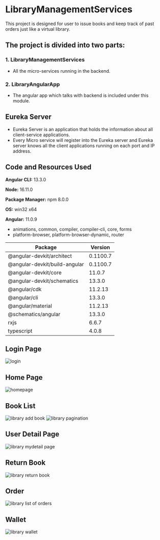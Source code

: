 # LibraryManagementServices

This project is designed for user to issue books and keep track of past orders just like a virtual library.

## The project is divided into two parts:
### 1. LibraryManagementServices
  - All the micro-services running in the backend. 
### 2. LibraryAngularApp
  - The angular app which talks with backend is included under this module.

## Eureka Server
- Eureka Server is an application that holds the information about all client-service applications. 
- Every Micro service will register into the Eureka server and Eureka server knows all the client applications running on each port and IP address.

## Code and Resources Used 
**Angular CLI:** 13.3.0

**Node:** 16.11.0

**Package Manager:** npm 8.0.0

**OS:** win32 x64

**Angular:** 11.0.9
- animations, common, compiler, compiler-cli, core, forms
- platform-browser, platform-browser-dynamic, router

| Package                         | Version  |
| ---                             | ---      |
| @angular-devkit/architect       | 0.1100.7 |
| @angular-devkit/build-angular   | 0.1100.7 |
| @angular-devkit/core            | 11.0.7   |
| @angular-devkit/schematics      | 13.3.0   |
| @angular/cdk                    | 11.2.13  |
| @angular/cli                    | 13.3.0   |
| @angular/material               | 11.2.13  |
| @schematics/angular             | 13.3.0   |
| rxjs                            | 6.6.7    |
| typescript                      | 4.0.8    |

## Login Page
![login](https://user-images.githubusercontent.com/57723556/159857839-c8e695ad-7384-4d5e-b15f-3389a9287f32.jpg)

## Home Page
![homepage](https://user-images.githubusercontent.com/57723556/159857949-6a75960a-6531-4d75-bc18-8a64301ed3d1.jpg)

## Book List
![library add book ](https://user-images.githubusercontent.com/57723556/159858682-ddbfbe89-0a75-4463-82cf-ee05fea49bac.jpg)
![library pagination](https://user-images.githubusercontent.com/57723556/159858903-fcb49282-c57a-417e-ae77-0dc432f57667.jpg)


## User Detail Page
![library mydetail page](https://user-images.githubusercontent.com/57723556/159858131-9fee95ab-9bb3-41bc-9f54-e56b527de168.jpg)

## Return Book
![library return book](https://user-images.githubusercontent.com/57723556/159858354-4ce45e78-5375-43dd-af09-6f6967505aba.jpg)

## Order 
![library list of orders](https://user-images.githubusercontent.com/57723556/159858269-6c3fcdca-06bf-40b6-a2f4-8256cb610cc4.jpg)

## Wallet
![library wallet](https://user-images.githubusercontent.com/57723556/159858204-199a0baa-9177-48f3-be69-a251b48f9498.jpg)

